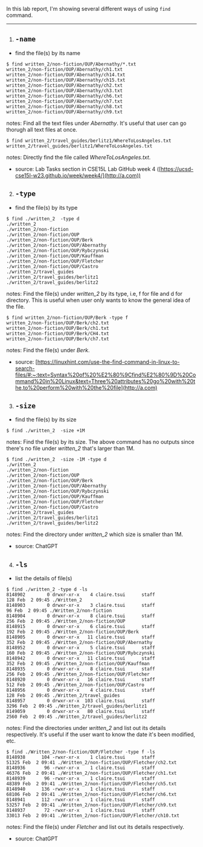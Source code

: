 In this lab report, I'm showing several different ways of using `find` command.

***
1. ## `-name`
- find the file(s) by its name
```
$ find written_2/non-fiction/OUP/Abernathy/*.txt
written_2/non-fiction/OUP/Abernathy/ch1.txt
written_2/non-fiction/OUP/Abernathy/ch14.txt
written_2/non-fiction/OUP/Abernathy/ch15.txt
written_2/non-fiction/OUP/Abernathy/ch2.txt
written_2/non-fiction/OUP/Abernathy/ch3.txt
written_2/non-fiction/OUP/Abernathy/ch6.txt
written_2/non-fiction/OUP/Abernathy/ch7.txt
written_2/non-fiction/OUP/Abernathy/ch8.txt
written_2/non-fiction/OUP/Abernathy/ch9.txt
```
notes: Find all the text files under _Abernathy_. It's useful that user can go thorugh all text files at once.
```
$ find written_2/travel_guides/berlitz1/WhereToLosAngeles.txt
written_2/travel_guides/berlitz1/WhereToLosAngeles.txt
```
notes: Directly find the file called _WhereToLosAngeles.txt_.
- source: Lab Tasks section in CSE15L Lab GitHub week 4 ([https://ucsd-cse15l-w23.github.io/week/week4/](http://a.com))

2. ## `-type` 
- find the file(s) by its type
```
$ find ./written_2  -type d
./written_2
./written_2/non-fiction
./written_2/non-fiction/OUP
./written_2/non-fiction/OUP/Berk
./written_2/non-fiction/OUP/Abernathy
./written_2/non-fiction/OUP/Rybczynski
./written_2/non-fiction/OUP/Kauffman
./written_2/non-fiction/OUP/Fletcher
./written_2/non-fiction/OUP/Castro
./written_2/travel_guides
./written_2/travel_guides/berlitz1
./written_2/travel_guides/berlitz2
```
notes: Find the file(s) under _written_2_ by its type, i.e, f for file and d for directory. This is useful when user only wants to know the general idea of the file. 
```
$ find written_2/non-fiction/OUP/Berk -type f
written_2/non-fiction/OUP/Berk/ch2.txt
written_2/non-fiction/OUP/Berk/ch1.txt
written_2/non-fiction/OUP/Berk/CH4.txt
written_2/non-fiction/OUP/Berk/ch7.txt
```
notes: Find the file(s) under _Berk_.
- source: [https://linuxhint.com/use-the-find-command-in-linux-to-search-files/#:~:text=Syntax%20of%20%E2%80%9Cfind%E2%80%9D%20Command%20in%20Linux&text=Three%20attributes%20go%20with%20the,to%20perform%20with%20the%20file](http://a.com)

3. ## `-size`
- find the file(s) by its size
```
$ find ./written_2  -size +1M
```
notes: Find the file(s) by its size. The above command has no outputs since there's no file under _written_2_ that's larger than 1M.
```
$ find ./written_2  -size -1M -type d
./written_2
./written_2/non-fiction
./written_2/non-fiction/OUP
./written_2/non-fiction/OUP/Berk
./written_2/non-fiction/OUP/Abernathy
./written_2/non-fiction/OUP/Rybczynski
./written_2/non-fiction/OUP/Kauffman
./written_2/non-fiction/OUP/Fletcher
./written_2/non-fiction/OUP/Castro
./written_2/travel_guides
./written_2/travel_guides/berlitz1
./written_2/travel_guides/berlitz2
```
notes: Find the directory under _written_2_ which size is smaller than 1M.
- source: ChatGPT

4. ## `-ls`
- list the details of file(s)
```
$ find ./written_2 -type d -ls
8148902        0 drwxr-xr-x    4 claire.tsui      staff                 128 Feb  2 09:45 ./Written_2
8148903        0 drwxr-xr-x    3 claire.tsui      staff                  96 Feb  2 09:45 ./Written_2/non-fiction
8148904        0 drwxr-xr-x    8 claire.tsui      staff                 256 Feb  2 09:45 ./Written_2/non-fiction/OUP
8148915        0 drwxr-xr-x    6 claire.tsui      staff                 192 Feb  2 09:45 ./Written_2/non-fiction/OUP/Berk
8148905        0 drwxr-xr-x   11 claire.tsui      staff                 352 Feb  2 09:45 ./Written_2/non-fiction/OUP/Abernathy
8148952        0 drwxr-xr-x    5 claire.tsui      staff                 160 Feb  2 09:45 ./Written_2/non-fiction/OUP/Rybczynski
8148942        0 drwxr-xr-x   11 claire.tsui      staff                 352 Feb  2 09:45 ./Written_2/non-fiction/OUP/Kauffman
8148935        0 drwxr-xr-x    8 claire.tsui      staff                 256 Feb  2 09:45 ./Written_2/non-fiction/OUP/Fletcher
8148920        0 drwxr-xr-x   16 claire.tsui      staff                 512 Feb  2 09:45 ./Written_2/non-fiction/OUP/Castro
8148956        0 drwxr-xr-x    4 claire.tsui      staff                 128 Feb  2 09:45 ./Written_2/travel_guides
8148957        0 drwxr-xr-x  103 claire.tsui      staff                3296 Feb  2 09:45 ./Written_2/travel_guides/berlitz1
8149059        0 drwxr-xr-x   80 claire.tsui      staff                2560 Feb  2 09:45 ./Written_2/travel_guides/berlitz2
```
notes: Find the directories under _written_2_ and list out its details respectively. It's useful if the user want to know the date it's been modified, etc. 
```
$ find ./Written_2/non-fiction/OUP/Fletcher -type f -ls
8148938      104 -rwxr-xr-x    1 claire.tsui      staff               51325 Feb  2 09:41 ./Written_2/non-fiction/OUP/Fletcher/ch2.txt
8148936       96 -rwxr-xr-x    1 claire.tsui      staff               46376 Feb  2 09:41 ./Written_2/non-fiction/OUP/Fletcher/ch1.txt
8148939       96 -rwxr-xr-x    1 claire.tsui      staff               48389 Feb  2 09:41 ./Written_2/non-fiction/OUP/Fletcher/ch5.txt
8148940      136 -rwxr-xr-x    1 claire.tsui      staff               68106 Feb  2 09:41 ./Written_2/non-fiction/OUP/Fletcher/ch6.txt
8148941      112 -rwxr-xr-x    1 claire.tsui      staff               53257 Feb  2 09:41 ./Written_2/non-fiction/OUP/Fletcher/ch9.txt
8148937       72 -rwxr-xr-x    1 claire.tsui      staff               33013 Feb  2 09:41 ./Written_2/non-fiction/OUP/Fletcher/ch10.txt
```
notes: Find the file(s) under _Fletcher_ and list out its details respectively.
- source: ChatGPT
